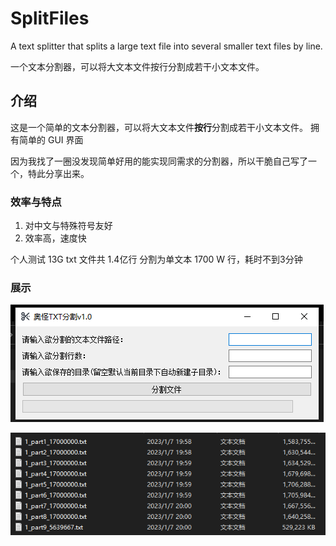 # SplitFiles
A text splitter that splits a large text file into several smaller text files by line.

一个文本分割器，可以将大文本文件按行分割成若干小文本文件。

## 介绍
这是一个简单的文本分割器，可以将大文本文件**按行**分割成若干小文本文件。
拥有简单的 GUI 界面

因为我找了一圈没发现简单好用的能实现同需求的分割器，所以干脆自己写了一个，特此分享出来。

### 效率与特点

1. 对中文与特殊符号友好
2. 效率高，速度快
    
个人测试 13G txt 文件共 1.4亿行 分割为单文本 1700 W 行，耗时不到3分钟

### 展示

![GUI界面](https://github.com/aoguai/SplitFiles/blob/main/images/0.png)

![导出效果](https://github.com/aoguai/SplitFiles/blob/main/images/1.png)